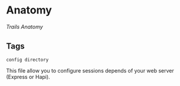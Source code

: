 # Anatomy
###### Trails Anatomy

## Tags
```config directory```

This file allow you to configure sessions depends of your web server (Express or Hapi).